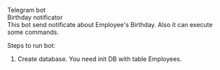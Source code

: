 Telegram bot<br />
Birthday notificator<br />
This bot send notificate about Employee's Birthday.
Also it can execute some commands.

Steps to run bot:
1. Create database.
    You need init DB with table Employees.
